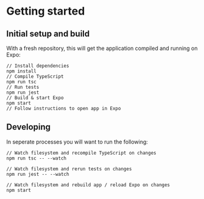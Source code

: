 # Getting started


## Initial setup and build

With a fresh repository, this will get the application compiled and running on Expo:

    // Install dependencies
    npm install
    // Compile TypeScript
    npm run tsc
    // Run tests
    npm run jest
    // Build & start Expo
    npm start
    // Follow instructions to open app in Expo


## Developing

In seperate processes you will want to run the following:

    // Watch filesystem and recompile TypeScript on changes
    npm run tsc -- --watch

    // Watch filesystem and rerun tests on changes
    npm run jest -- --watch

    // Watch filesystem and rebuild app / reload Expo on changes
    npm start
